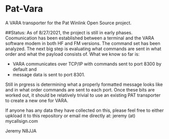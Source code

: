 # Pat-Vara
A VARA transporter for the Pat Winlink Open Source project.

##Status:
As of 8/27/2021, the project is still in early phases.  Coomunication has been established between a terminal and the VARA software modem in both HF and FM versions.  The command set has been analyzed.  The next big step is evaluating what commands are sent in what order and what the payload consists of.  What we know so far is:

- VARA communicates over TCP/IP with commands sent to port 8300 by default and 
- message data is sent to port 8301.  

Still in prgress is determining what a properly formatted message looks like and in what order commands are sent to each port.  Once these bits are worked out, it should be relatively trivial to use an existing PAT transporter to create a new one for VARA.

If anyone has any data they have collected on this, please feel free to either upkload it to this repository or email me directly at: jeremy (at) mycallsign.com

Jeremy
N8JJA
